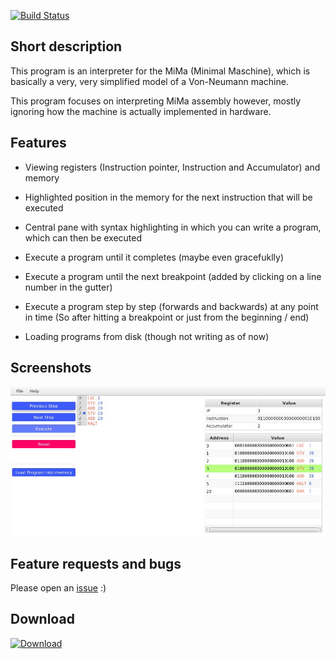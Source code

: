 [![Build Status](http://ci.ialistannen.de/buildStatus/icon?job=MiMaInterpreter)](http://ci.ialistannen.de/job/MiMaInterpreter/)

## Short description
This program is an interpreter for the MiMa (Minimal Maschine),
which is basically a very, very simplified model of a Von-Neumann machine.

This program focuses on interpreting MiMa assembly however,
mostly ignoring how the machine is actually implemented in hardware.

## Features
* Viewing registers (Instruction pointer, Instruction and Accumulator) and memory
* Highlighted position in the memory for the next instruction that will be executed
* Central pane with syntax highlighting in which you can write a program,
  which can then be executed
* Execute a program until it completes (maybe even gracefuklly)
* Execute a program until the next breakpoint (added by clicking on a line number in the gutter)
* Execute a program step by step (forwards and backwards) at any point in time
  (So after hitting a breakpoint or just from the beginning / end)

* Loading programs from disk (though not writing as of now)

## Screenshots
![Program screenshot](/images/Main_screen.jpg?raw=true "The main program screen")

## Feature requests and bugs
Please open an [issue](https://github.com/I-Al-Istannen/MiMaInterpreter/issues/new/new) :)

## Download
[![Download](https://media-elerium.cursecdn.com/attachments/202/434/jenkins.png)](http://ci.ialistannen.de/job/MiMaInterpreter/)
